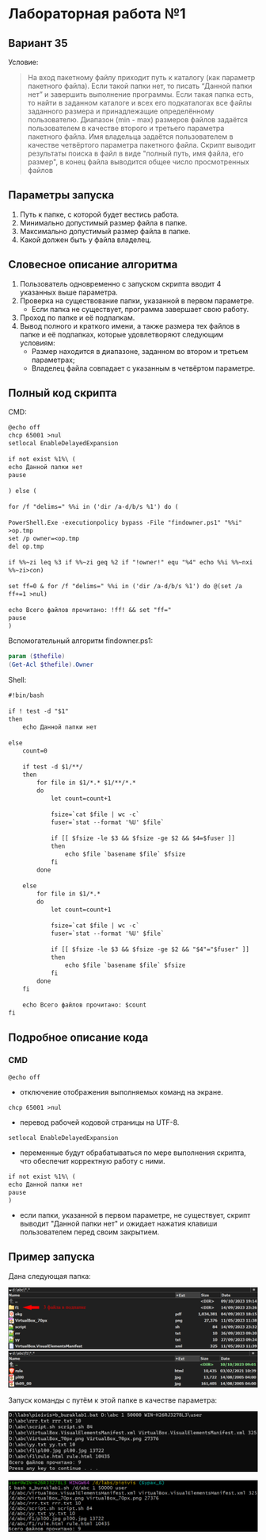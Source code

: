 # Лабораторная работа №1

## Вариант 35
Условие:
> На вход пакетному файлу приходит путь к каталогу (как параметр пакетного файла). Если такой папки нет, то писать “Данной папки нет” и завершить выполнение программы. Если такая папка есть, то найти в заданном каталоге и всех его подкаталогах все файлы заданного размера и принадлежащие определённому пользователю. Диапазон (min - max) размеров файлов задаётся пользователем в качестве второго и третьего параметра пакетного файла. Имя владельца задаётся пользователем в качестве четвёртого параметра пакетного файла. Скрипт выводит результаты поиска в файл в виде "полный путь, имя файла, его размер", в конец файла выводится общее число просмотренных файлов

## Параметры запуска
1. Путь к папке, с которой будет вестись работа.
2. Минимально допустимый размер файла в папке.
3. Максимально допустимый размер файла в папке.
4. Какой должен быть у файла владелец.

## Словесное описание алгоритма
1. Пользователь одновременно с запуском скрипта вводит 4 указанных выше параметра.
2. Проверка на существование папки, указанной в первом параметре.
   - Если папка не существует, программа завершает свою работу.
3. Проход по папке и её подпапкам.
4. Вывод полного и краткого имени, а также размера тех файлов в папке и её подпапках, которые удовлетворяют следующим условиям:
   - Размер находится в диапазоне, заданном во втором и третьем параметрах;
   - Владелец файла совпадает с указанным в четвёртом параметре.

## Полный код скрипта
CMD:
```batchfile
@echo off
chcp 65001 >nul
setlocal EnableDelayedExpansion

if not exist %1%\ (
echo Данной папки нет
pause

) else (

for /f "delims=" %%i in ('dir /a-d/b/s %1') do (

PowerShell.Exe -executionpolicy bypass -File "findowner.ps1" "%%i" >op.tmp
set /p owner=<op.tmp
del op.tmp

if %%~zi leq %3 if %%~zi geq %2 if "!owner!" equ "%4" echo %%i %%~nxi %%~zi>con)

set ff=0 & for /f "delims=" %%i in ('dir /a-d/b/s %1') do @(set /a ff+=1 >nul)

echo Всего файлов прочитано: !ff! && set "ff="
pause
)
```
		
Вспомогательный алгоритм findowner.ps1:
```powershell
param ($thefile)
(Get-Acl $thefile).Owner
```


Shell:
```shell
#!bin/bash

if ! test -d "$1"
then
	echo Данной папки нет

else
	count=0
			
	if test -d $1/**/
	then
		for file in $1/*.* $1/**/*.*
		do
			let count=count+1
			
			fsize=`cat $file | wc -c`
			fuser=`stat --format '%U' $file`
					
			if [[ $fsize -le $3 && $fsize -ge $2 && $4=$fuser ]]
			then
				echo $file `basename $file` $fsize
			fi
		done
	
	else
		for file in $1/*.*
		do
			let count=count+1
			
			fsize=`cat $file | wc -c`
			fuser=`stat --format '%U' $file`
			
			if [[ $fsize -le $3 && $fsize -ge $2 && "$4"="$fuser" ]]
			then
				echo $file `basename $file` $fsize
			fi
		done
	fi
			
	echo Всего файлов прочитано: $count
fi
```

## Подробное описание кода
### CMD
```batchfile
@echo off
```
- отключение отображения выполняемых команд на экране.
```batchfile
chcp 65001 >nul
```
- перевод рабочей кодовой страницы на UTF-8.
```batchfile
setlocal EnableDelayedExpansion
```
- переменные будут обрабатываться по мере выполнения скрипта, что обеспечит корректную работу с ними.
```batchfile
if not exist %1%\ (
echo Данной папки нет
pause
)
```
- если папки, указанной в первом параметре, не существует, скрипт выводит "Данной папки нет" и ожидает нажатия клавиши пользователем перед своим закрытием.

## Пример запуска
Дана следующая папка:

![Изображение папки](img/test_folder.png)
![Изображение подпапки](img/test_subfolder.png)

Запуск команды с путём к этой папке в качестве параметра:

![Изображение команды (bat)](img/test_command_bat.png)

![Изображение команды (sh)](img/test_command_sh.png)
